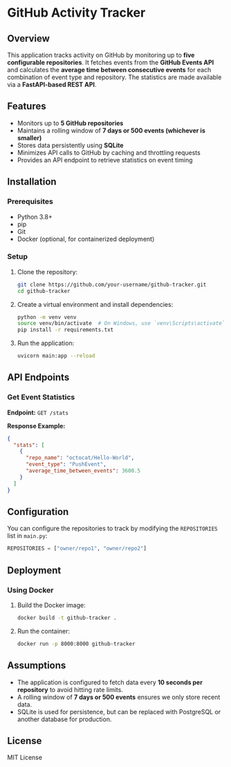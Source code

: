 # GitHub Activity Tracker

## Overview
This application tracks activity on GitHub by monitoring up to **five configurable repositories**. It fetches events from the **GitHub Events API** and calculates the **average time between consecutive events** for each combination of event type and repository. The statistics are made available via a **FastAPI-based REST API**.

## Features
- Monitors up to **5 GitHub repositories**
- Maintains a rolling window of **7 days or 500 events (whichever is smaller)**
- Stores data persistently using **SQLite**
- Minimizes API calls to GitHub by caching and throttling requests
- Provides an API endpoint to retrieve statistics on event timing

## Installation
### Prerequisites
- Python 3.8+
- pip
- Git
- Docker (optional, for containerized deployment)

### Setup
1. Clone the repository:
   ```sh
   git clone https://github.com/your-username/github-tracker.git
   cd github-tracker
   ```

2. Create a virtual environment and install dependencies:
   ```sh
   python -m venv venv
   source venv/bin/activate  # On Windows, use `venv\Scripts\activate`
   pip install -r requirements.txt
   ```

3. Run the application:
   ```sh
   uvicorn main:app --reload
   ```

## API Endpoints
### Get Event Statistics
**Endpoint:** `GET /stats`

**Response Example:**
```json
{
  "stats": [
    {
      "repo_name": "octocat/Hello-World",
      "event_type": "PushEvent",
      "average_time_between_events": 3600.5
    }
  ]
}
```

## Configuration
You can configure the repositories to track by modifying the `REPOSITORIES` list in `main.py`:
```python
REPOSITORIES = ["owner/repo1", "owner/repo2"]
```

## Deployment
### Using Docker
1. Build the Docker image:
   ```sh
   docker build -t github-tracker .
   ```

2. Run the container:
   ```sh
   docker run -p 8000:8000 github-tracker
   ```

## Assumptions
- The application is configured to fetch data every **10 seconds per repository** to avoid hitting rate limits.
- A rolling window of **7 days or 500 events** ensures we only store recent data.
- SQLite is used for persistence, but can be replaced with PostgreSQL or another database for production.

## License
MIT License

